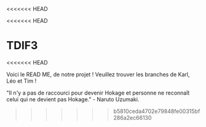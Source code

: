 <<<<<<< HEAD

<<<<<<< HEAD

# TDIF3
<<<<<<< HEAD

Voici le READ ME, de notre projet ! Veuillez trouver les branches de Karl, Léo et Tim !

"Il n'y a pas de raccourci pour devenir Hokage et personne ne reconnaît celui qui ne devient pas Hokage." - Naruto Uzumaki.



>>>>>>> b5810ceda4702e79848fe00315bf286a2ec66130

